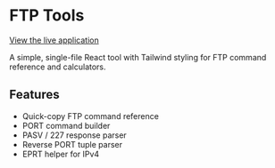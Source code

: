 # FTP Tools

[View the live application](https://<your-username>.github.io/<your-repository-name>)

A simple, single-file React tool with Tailwind styling for FTP command reference and calculators.

## Features

- Quick-copy FTP command reference
- PORT command builder
- PASV / 227 response parser
- Reverse PORT tuple parser
- EPRT helper for IPv4